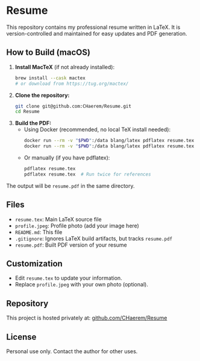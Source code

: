 # Resume

This repository contains my professional resume written in LaTeX. It is version-controlled and maintained for easy updates and PDF generation.

## How to Build (macOS)

1. **Install MacTeX** (if not already installed):
   ```zsh
   brew install --cask mactex
   # or download from https://tug.org/mactex/
   ```
2. **Clone the repository:**
   ```zsh
   git clone git@github.com:CHaerem/Resume.git
   cd Resume
   ```
3. **Build the PDF:**
   - Using Docker (recommended, no local TeX install needed):
     ```zsh
     docker run --rm -v "$PWD":/data blang/latex pdflatex resume.tex
     docker run --rm -v "$PWD":/data blang/latex pdflatex resume.tex
     ```
   - Or manually (if you have pdflatex):
     ```zsh
     pdflatex resume.tex
     pdflatex resume.tex  # Run twice for references
     ```

The output will be `resume.pdf` in the same directory.

## Files

- `resume.tex`: Main LaTeX source file
- `profile.jpeg`: Profile photo (add your image here)
- `README.md`: This file
- `.gitignore`: Ignores LaTeX build artifacts, but tracks `resume.pdf`
- `resume.pdf`: Built PDF version of your resume

## Customization

- Edit `resume.tex` to update your information.
- Replace `profile.jpeg` with your own photo (optional).

## Repository

This project is hosted privately at: [github.com/CHaerem/Resume](https://github.com/CHaerem/Resume)

## License

Personal use only. Contact the author for other uses.
